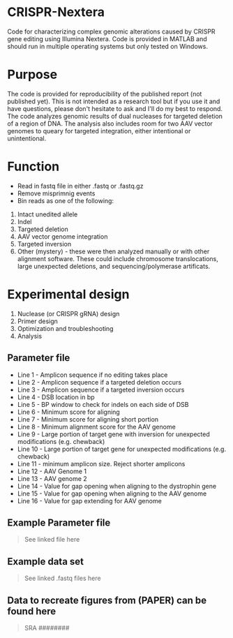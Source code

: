 # CRISPR-Nextera
Code for characterizing complex genomic alterations caused by CRISPR gene editing using Illumina Nextera. Code is provided in MATLAB and should run in multiple operating systems but only tested on Windows. 

# Purpose
The code is provided for reproducibility of the published report (not published yet). This is not intended as a research tool but if you use it and have questions, please don't hesitate to ask and I'll do my best to respond. The code analyzes genomic results of dual nucleases for targeted deletion of a region of DNA. The analysis also includes room for two AAV vector genomes to queary for targeted integration, either intentional or unintentional.

# Function
- Read in fastq file in either .fastq or .fastq.gz
- Remove misprimnig events
- Bin reads as one of the following:
1. Intact unedited allele
2. Indel
3. Targeted deletion
4. AAV vector genome integration
5. Targeted inversion
6. Other (mystery) - these were then analyzed manually or with other alignment software. These could include chromosome translocations, large unexpected deletions, and sequencing/polymerase artificats. 

# Experimental  design
1. Nuclease (or CRISPR gRNA) design
2. Primer design
3. Optimization and troubleshooting
4. Analysis

## Parameter file
- Line 1 - Amplicon sequence if no editing takes place
- Line 2 - Amplicon sequence if a targeted deletion occurs
- Line 3 - Amplicon sequence if a targeted inversion occurs
- Line 4 - DSB location in bp
- Line 5 - BP window to check for indels on each side of DSB
- Line 6 - Minimum score for aligning 
- Line 7 - Minimum score for aligning short portion
- Line 8 - Minimum alignment score for the AAV genome
- Line 9 - Large portion of target gene with inversion for unexpected modifications (e.g. chewback)
- Line 10 -  Large portion of target gene for unexpected modifications (e.g. chewback)
- Line 11 - minimum amplicon size. Reject shorter amplicons
- Line 12 - AAV Genome 1
- Line 13 - AAV genome 2
- Line 14 - Value for gap opening when aligning to the dystrophin gene
- Line 15 - Value for gap opening when aligning to the AAV genome
- Line 16 - Value for gap extending for AAV genome

## Example Parameter file
> See linked file here

## Example data set
> See linked .fastq files here

## Data to recreate figures from (PAPER) can be found here
> SRA ########
